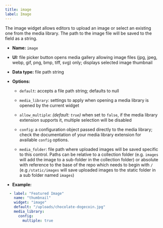```yaml
---
title: image
label: Image
---
```

The image widget allows editors to upload an image or select an existing one from the media library. The path to the image file will be saved to the field as a string.

* **Name:** `image`
* **UI:** file picker button opens media gallery allowing image files (jpg, jpeg, webp, gif, png, bmp, tiff, svg) only; displays selected image thumbnail
* **Data type:** file path string
* **Options:**

  * `default`: accepts a file path string; defaults to null
  * `media_library`: settings to apply when opening a media library is opened by the
    current widget

  * `allow_multiple`: *(default: `true`)* when set to `false`, if the media library extension supports it, multiple selection will be disabled
  * `config`: a configuration object passed directly to the media library; check the documentation of your media library extension for available `config` options.
  * `media_folder`: file path where uploaded images will be saved specific to this control. Paths can be relative to a collection folder (e.g. `images` will add the image to a sub-folder in the collection folder) or absolute with reference to the base of the repo which needs to begin with `/` (e.g `/static/images` will save uploaded images to the static folder in a sub folder named `images`)  
* **Example:**

```yaml
  - label: "Featured Image"
    name: "thumbnail"
    widget: "image"
    default: "/uploads/chocolate-dogecoin.jpg"
    media_library:
      config:
        multiple: true
```
